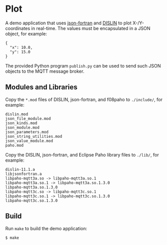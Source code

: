 # Plot
A demo application that uses
[json-fortran](https://github.com/jacobwilliams/json-fortran/) and
[DISLIN](http://www.mps.mpg.de/dislin/) to plot X-/Y-coordinates in real-time.
The values must be encapsulated in a JSON object, for example:
```
{
  "x": 10.0,
  "y": 15.0
}
```
The provided Python program `publish.py` can be used to send such JSON objects
to the MQTT message broker.

## Modules and Libraries
Copy the `*.mod` files of DISLIN, json-fortran, and f08paho to `./include/`, for
example:
```
dislin.mod
json_file_module.mod
json_kinds.mod
json_module.mod
json_parameters.mod
json_string_utilities.mod
json_value_module.mod
paho.mod
```

Copy the DISLIN, json-fortran, and Eclipse Paho library files to `./lib/`, for
example:
```
dislin-11.1.a
libjsonfortran.a
libpaho-mqtt3a.so -> libpaho-mqtt3a.so.1
libpaho-mqtt3a.so.1 -> libpaho-mqtt3a.so.1.3.0
libpaho-mqtt3a.so.1.3.0
libpaho-mqtt3c.so -> libpaho-mqtt3c.so.1
libpaho-mqtt3c.so.1 -> libpaho-mqtt3c.so.1.3.0
libpaho-mqtt3c.so.1.3.0
```

## Build
Run `make` to build the demo application:
```
$ make
```
